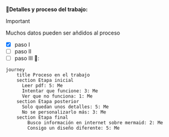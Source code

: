 :ram:**Detalles y proceso del trabajo:**
> [!IMPORTANT]
> Muchos datos pueden ser añdidos al proceso
- [x] paso I
- [ ] paso II
- [ ] paso III 🌷:
```mermaid
journey
    title Proceso en el trabajo
    section Etapa inicial
      Leer pdf: 5: Me
      Intentar que funcione: 3: Me
      Ver que no funciona: 1: Me
    section Etapa posterior
      Solo quedan unos detalles: 5: Me
      No se personalizarlo más: 3: Me
    section Etapa final
        Busco información en internet sobre mermaid: 2: Me
        Consigo un diseño diferente: 5: Me

 ```
